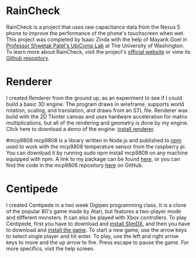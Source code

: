 # RainCheck
RainCheck is a project that uses raw capacitance data from the Nexus 5 phone to improve the performance of the phone's touchscreen when wet. This project was completed by Isaac Zinda with the help of Mayank Goel in [Professor Shwetak Patel's UbiComp Lab](https://ubicomplab.cs.washington.edu/ "Computing lab home page") at The University of Washington. To learn more about RainCheck, visit the project's [official website](https://ubicomplab.cs.washington.edu/raincheck "RainCheck website") or view its [Github repository](https://github.com/isaaczinda/RainCheck "Project Github repository").

# Renderer
I created Renderer from the ground up, as an experiment to see if I could build a basic 3D engine. The program draws in wireframe, supports world rotation, scaling, and translation, and draws from an STL file. Renderer was build with the 2D Tkinter canvas and uses hardware acceleration for matrix multiplications, but all of the rendering and geometry is done by my engine. Click here to download a demo of the engine: [install renderer](http://isaaczinda.com/Downloads/Install_Renderer.exe "install Renderer").

#mcp9808
mcp9808 is a library written in Node.js and published to [npm](https://www.npmjs.com "link to npm") used to work with the mcp9808 temperature sensor from the raspberry  pi. You can download it by running sudo npm install mcp9808 on any machine equipped with npm. A link to my package can be found [here](https://www.npmjs.com/package/mcp9808 "link to package"), or you can find the code in the mcp9808 repository [here](https://github.com/seattleacademy/mcp9808 "github repository") on GitHub.

# Centipede
I created Centipede in a two week Digipen programming class. It is a clone of the popular 80's game made by Atari, but features a two-player mode and different monsters. It can also be played with Xbox controllers. To play Centipede, first you have to download and [install SlimDX](http://isaaczinda.com/Downloads/SlimDX.msi "install SlimDX"), and then you have to download and [install the game](http://isaaczinda.com/Downloads/Centipede_Installer.exe "install the game"). To start a new game, use the arrow keys to select single player and hit enter. To play, use the left and right arrow keys to move and the up arrow to fire. Press escape to pause the game. For more specifics, visit the help screen.